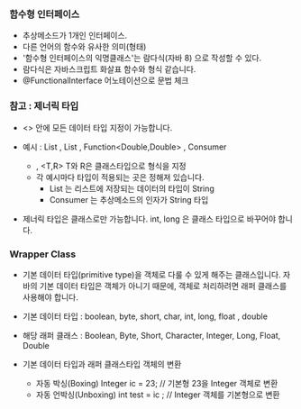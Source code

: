 ### 함수형 인터페이스

- 추상메소드가 1개인 인터페이스.
- 다른 언어의 함수와 유사한 의미(형태)
- '함수형 인터페이스의 익명클래스'는 람다식(자바 8) 으로 작성할 수 있다.
- 람다식은 자바스크립트 화살표 함수와 형식 같습니다.
- @FunctionalInterface 어노테이션으로 문법 체크


### 참고 : 제너릭 타입

-  <> 안에 모든 데이터 타입 지정이 가능합니다.

- 예시 : List<String> , List<Member> , Function<Double,Double> , Consumer<String>
  + <T> , <T,R>  T와 R은 클래스타입으로 형식을 지정
  + 각 예시마다 타입이 적용되는 곳은 정해져 있습니다.
    - List<String> 는 리스트에 저장되는 데이터의 타입이 String
    - Consumer<String> 는 추상메소드의 인자가 String 타입

- 제너릭 타입은 클래스로만 가능합니다. int, long 은 클래스 타입으로 바꾸어야 합니다.

### Wrapper Class

- 기본 데이터 타입(primitive type)을 객체로 다룰 수 있게 해주는 클래스입니다. 자바의 기본 데이터 타입은 객체가 아니기 때문에, 객체로 처리하려면 래퍼 클래스를 사용해야 합니다. 

- 기본 데이터 타입 : boolean, byte, short, char, int, long, float , double

- 해당 래퍼 클래스 : Boolean, Byte, Short, Character, Integer, Long, Float, Double

- 기본 데이터 타입과 래퍼 클래스타입 객체의 변환

  + 자동 박싱(Boxing)
    Integer ic = 23;    // 기본형 23을 Integer 객체로 변환
  + 자동 언박싱(Unboxing)
    int test = ic ;     // Integer 객체를 기본형으로 변환

    